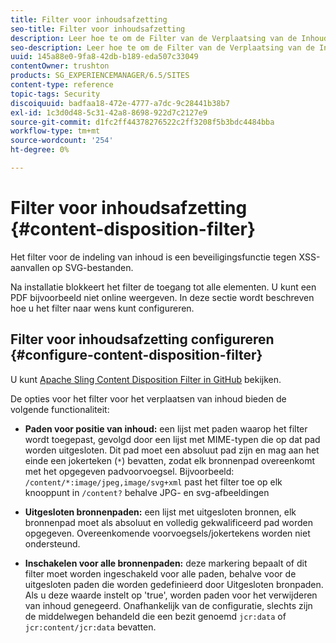 ```yaml
---
title: Filter voor inhoudsafzetting
seo-title: Filter voor inhoudsafzetting
description: Leer hoe te om de Filter van de Verplaatsing van de Inhoud te gebruiken om aanvallen van XSS te verhinderen.
seo-description: Leer hoe te om de Filter van de Verplaatsing van de Inhoud te gebruiken om aanvallen van XSS te verhinderen.
uuid: 145a88e0-9fa8-42db-b189-eda507c33049
contentOwner: trushton
products: SG_EXPERIENCEMANAGER/6.5/SITES
content-type: reference
topic-tags: Security
discoiquuid: badfaa18-472e-4777-a7dc-9c28441b38b7
exl-id: 1c3d0d48-5c31-42a8-8698-922d7c2127e9
source-git-commit: d1fc2ff44378276522c2ff3208f5b3bdc4484bba
workflow-type: tm+mt
source-wordcount: '254'
ht-degree: 0%

---
```


# Filter voor inhoudsafzetting {#content-disposition-filter}

Het filter voor de indeling van inhoud is een beveiligingsfunctie tegen XSS-aanvallen op SVG-bestanden.

Na installatie blokkeert het filter de toegang tot alle elementen. U kunt een PDF bijvoorbeeld niet online weergeven. In deze sectie wordt beschreven hoe u het filter naar wens kunt configureren.

## Filter voor inhoudsafzetting configureren {#configure-content-disposition-filter}

U kunt [Apache Sling Content Disposition Filter in GitHub](https://github.com/apache/sling-org-apache-sling-security/blob/master/src/main/java/org/apache/sling/security/impl/ContentDispositionFilterConfiguration.java) bekijken.

De opties voor het filter voor het verplaatsen van inhoud bieden de volgende functionaliteit:

* **Paden voor positie van inhoud:** een lijst met paden waarop het filter wordt toegepast, gevolgd door een lijst met MIME-typen die op dat pad worden uitgesloten. Dit pad moet een absoluut pad zijn en mag aan het einde een jokerteken (`*`) bevatten, zodat elk bronnenpad overeenkomt met het opgegeven padvoorvoegsel. Bijvoorbeeld: `/content/*:image/jpeg,image/svg+xml` past het filter toe op elk knooppunt in `/content?` behalve JPG- en svg-afbeeldingen

* **Uitgesloten bronnenpaden:** een lijst met uitgesloten bronnen, elk bronnenpad moet als absoluut en volledig gekwalificeerd pad worden opgegeven. Overeenkomende voorvoegsels/jokertekens worden niet ondersteund.

* **Inschakelen voor alle bronnenpaden:** deze markering bepaalt of dit filter moet worden ingeschakeld voor alle paden, behalve voor de uitgesloten paden die worden gedefinieerd door Uitgesloten bronpaden. Als u deze waarde instelt op &#39;true&#39;, worden paden voor het verwijderen van inhoud genegeerd. Onafhankelijk van de configuratie, slechts zijn de middelwegen behandeld die een bezit genoemd `jcr:data` of `jcr:content/jcr:data` bevatten.
